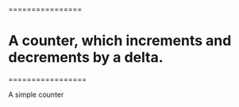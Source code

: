 ================

A counter, which increments and decrements by a delta.
=======
=================

A simple counter
